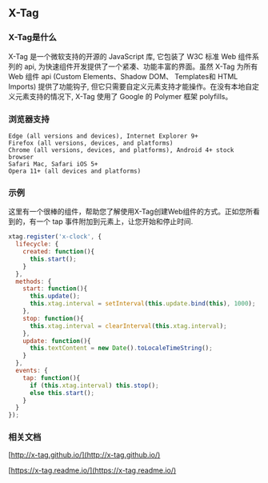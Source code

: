 ## X-Tag

### X-Tag是什么
X-Tag 是一个微软支持的开源的 JavaScript 库, 它包装了 W3C 标准 Web 组件系列的 api, 为快速组件开发提供了一个紧凑、功能丰富的界面。虽然 X-Tag 为所有 Web 组件 api (Custom Elements、Shadow DOM、 Templates和 HTML Imports) 提供了功能钩子, 但它只需要自定义元素支持才能操作。在没有本地自定义元素支持的情况下, X-Tag 使用了 Google 的 Polymer 框架 polyfills。

### 浏览器支持
    Edge (all versions and devices), Internet Explorer 9+
    Firefox (all versions, devices, and platforms)
    Chrome (all versions, devices, and platforms), Android 4+ stock browser
    Safari Mac, Safari iOS 5+
    Opera 11+ (all devices and platforms)

### 示例
这里有一个很棒的<x-click>组件，帮助您了解使用X-Tag创建Web组件的方式。正如您所看到的，有一个 tap 事件附加到元素上，让您开始和停止时间.
```js
xtag.register('x-clock', {
  lifecycle: {
    created: function(){
      this.start();
    }
  },
  methods: {
    start: function(){
      this.update();
      this.xtag.interval = setInterval(this.update.bind(this), 1000);
    },
    stop: function(){
      this.xtag.interval = clearInterval(this.xtag.interval);
    },
    update: function(){
      this.textContent = new Date().toLocaleTimeString();
    }
  },
  events: {
    tap: function(){
      if (this.xtag.interval) this.stop();
      else this.start();
    }
  }
});
```
    
### 相关文档

[http://x-tag.github.io/](http://x-tag.github.io/)

[https://x-tag.readme.io/](https://x-tag.readme.io/)
    
